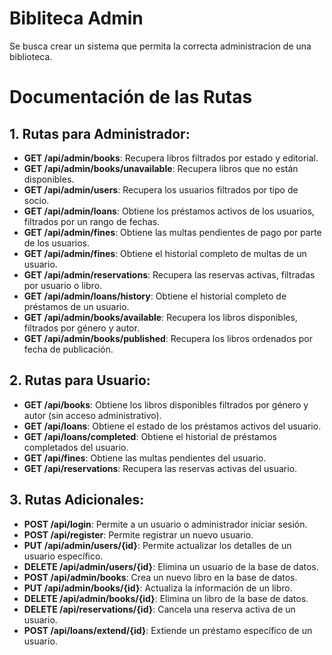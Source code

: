 # Bibliteca Admin 

Se busca crear un sistema que permita la correcta 
administracion de una biblioteca.

# Documentación de las Rutas

## 1. Rutas para Administrador:

- **GET /api/admin/books**: Recupera libros filtrados por estado y editorial.
- **GET /api/admin/books/unavailable**: Recupera libros que no están disponibles.
- **GET /api/admin/users**: Recupera los usuarios filtrados por tipo de socio.
- **GET /api/admin/loans**: Obtiene los préstamos activos de los usuarios, filtrados por un rango de fechas.
- **GET /api/admin/fines**: Obtiene las multas pendientes de pago por parte de los usuarios.
- **GET /api/admin/fines**: Obtiene el historial completo de multas de un usuario.
- **GET /api/admin/reservations**: Recupera las reservas activas, filtradas por usuario o libro.
- **GET /api/admin/loans/history**: Obtiene el historial completo de préstamos de un usuario.
- **GET /api/admin/books/available**: Recupera los libros disponibles, filtrados por género y autor.
- **GET /api/admin/books/published**: Recupera los libros ordenados por fecha de publicación.

## 2. Rutas para Usuario:

- **GET /api/books**: Obtiene los libros disponibles filtrados por género y autor (sin acceso administrativo).
- **GET /api/loans**: Obtiene el estado de los préstamos activos del usuario.
- **GET /api/loans/completed**: Obtiene el historial de préstamos completados del usuario.
- **GET /api/fines**: Obtiene las multas pendientes del usuario.
- **GET /api/reservations**: Recupera las reservas activas del usuario.

## 3. Rutas Adicionales:

- **POST /api/login**: Permite a un usuario o administrador iniciar sesión.
- **POST /api/register**: Permite registrar un nuevo usuario.
- **PUT /api/admin/users/{id}**: Permite actualizar los detalles de un usuario específico.
- **DELETE /api/admin/users/{id}**: Elimina un usuario de la base de datos.
- **POST /api/admin/books**: Crea un nuevo libro en la base de datos.
- **PUT /api/admin/books/{id}**: Actualiza la información de un libro.
- **DELETE /api/admin/books/{id}**: Elimina un libro de la base de datos.
- **DELETE /api/reservations/{id}**: Cancela una reserva activa de un usuario.
- **POST /api/loans/extend/{id}**: Extiende un préstamo específico de un usuario.

